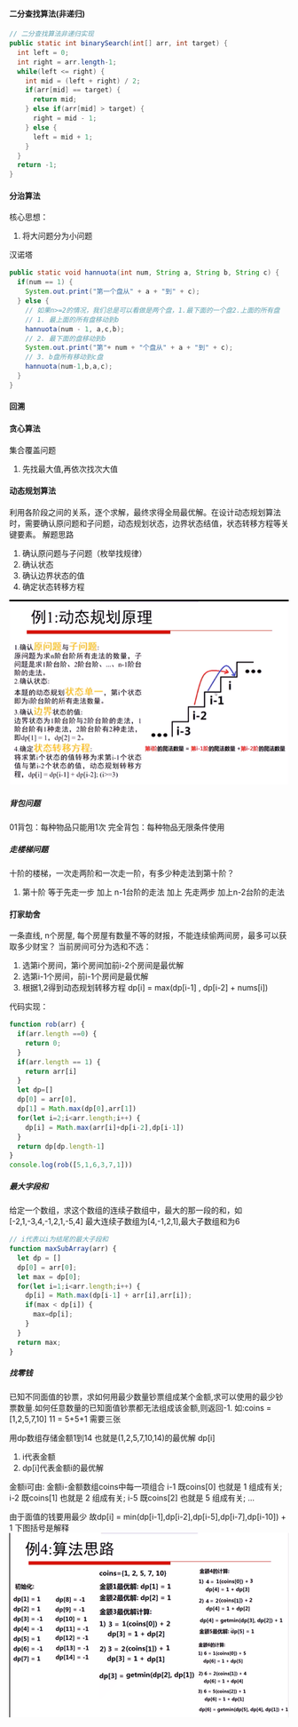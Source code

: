 #### 二分查找算法(非递归)
```java
// 二分查找算法非递归实现
public static int binarySearch(int[] arr, int target) {
  int left = 0;
  int right = arr.length-1;
  while(left <= right) {
    int mid = (left + right) / 2;
    if(arr[mid] == target) {
      return mid;
    } else if(arr[mid] > target) {
      right = mid - 1;
    } else {
      left = mid + 1;
    }
  }
  return -1;
}
```
#### 分治算法
核心思想：
1. 将大问题分为小问题

汉诺塔
```java
public static void hannuota(int num, String a, String b, String c) {
  if(num == 1) {
    System.out.print("第一个盘从" + a + "到" + c);
  } else {
    // 如果n>=2的情况，我们总是可以看做是两个盘，1.最下面的一个盘2.上面的所有盘
    // 1. 最上面的所有盘移动到b
    hannuota(num - 1, a,c,b);
    // 2. 最下面的盘移动到b
    System.out.print("第"+ num + "个盘从" + a + "到" + c);
    // 3. b盘所有移动到c盘
    hannuota(num-1,b,a,c);
  }
}
```

#### 回溯



#### 贪心算法
集合覆盖问题
1. 先找最大值,再依次找次大值


#### 动态规划算法
利用各阶段之间的关系，逐个求解，最终求得全局最优解。在设计动态规划算法时，需要确认原问题和子问题，动态规划状态，边界状态结值，状态转移方程等关键要素。
解题思路
1. 确认原问题与子问题（枚举找规律）
2. 确认状态  
3. 确认边界状态的值
4. 确定状态转移方程

![](../assets/18.png)
##### 背包问题
01背包：每种物品只能用1次
完全背包：每种物品无限条件使用


##### 走楼梯问题
十阶的楼梯，一次走两阶和一次走一阶，有多少种走法到第十阶？
1. 第十阶 等于先走一步 加上 n-1台阶的走法 加上 先走两步 加上n-2台阶的走法


#### 打家劫舍
一条直线, n个房屋, 每个房屋有数量不等的财报，不能连续偷两间房，最多可以获取多少财宝？
当前房间可分为选和不选：
1. 选第i个房间，第i个房间加前i-2个房间是最优解
2. 选第i-1个房间，前i-1个房间是最优解
3. 根据1,2得到动态规划转移方程
   dp[i] = max(dp[i-1] , dp[i-2] + nums[i])

代码实现：
```js
function rob(arr) {
  if(arr.length ==0) {
    return 0;
  }
  if(arr.length == 1) {
    return arr[i]
  }
  let dp=[]
  dp[0] = arr[0],
  dp[1] = Math.max(dp[0],arr[1])
  for(let i=2;i<arr.length;i++) {
    dp[i] = Math.max(arr[i]+dp[i-2],dp[i-1])
  }
  return dp[dp.length-1]
}
console.log(rob([5,1,6,3,7,1]))
```

##### 最大字段和
给定一个数组，求这个数组的连续子数组中，最大的那一段的和，如[-2,1,-3,4,-1,2,1,-5,4]
最大连续子数组为[4,-1,2,1],最大子数组和为6
```js
// i代表以i为结尾的最大子段和
function maxSubArray(arr) {
  let dp = []
  dp[0] = arr[0];
  let max = dp[0];
  for(let i=1;i<arr.length;i++) {
    dp[i] = Math.max(dp[i-1] + arr[i],arr[i]);
    if(max < dp[i]) {
      max=dp[i];
    }
  }
  return max;
}
```
##### 找零钱
已知不同面值的钞票，求如何用最少数量钞票组成某个金额,求可以使用的最少钞票数量.如何任意数量的已知面值钞票都无法组成该金额,则返回-1.
如:coins = [1,2,5,7,10] 11 = 5+5+1 需要三张

用dp数组存储金额1到14 也就是(1,2,5,7,10,14)的最优解
dp[i] 
1. i代表金额 
2. dp[i]代表金额i的最优解

金额i可由:
金额i-金额数组coins中每一项组合
i-1 既coins[0] 也就是 1 组成有关;
i-2 既coins[1] 也就是 2 组成有关;
i-5 既coins[2] 也就是 5 组成有关;
...

由于面值的钱要用最少
故dp[i] = min(dp[i-1],dp[i-2],dp[i-5],dp[i-7],dp[i-10]) + 1
下图括号是解释
![](../assets/20.png)




